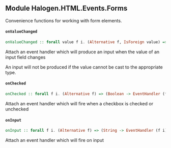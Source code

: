 ## Module Halogen.HTML.Events.Forms

Convenience functions for working with form elements.

#### `onValueChanged`

``` purescript
onValueChanged :: forall value f i. (Alternative f, IsForeign value) => (value -> EventHandler (f i)) -> Attr (f i)
```

Attach an event handler which will produce an input when the value of an input field changes

An input will not be produced if the value cannot be cast to the appropriate type.

#### `onChecked`

``` purescript
onChecked :: forall f i. (Alternative f) => (Boolean -> EventHandler (f i)) -> Attr (f i)
```

Attach an event handler which will fire when a checkbox is checked or unchecked

#### `onInput`

``` purescript
onInput :: forall f i. (Alternative f) => (String -> EventHandler (f i)) -> Attr (f i)
```

Attach an event handler which will fire on input


